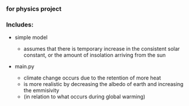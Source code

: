 ### for physics project

### Includes:
- simple model
	- assumes that there is temporary increase in the consistent solar constant, or the amount of insolation arriving from the sun

- main.py
	- climate change occurs due to the retention of more heat
	- is more realistic by decreasing the albedo of earth and increasing the emmisivity
	- (in relation to what occurs during global warming)
